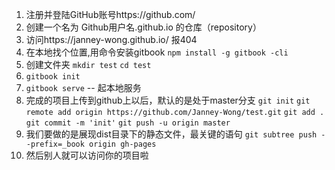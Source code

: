 1. 注册并登陆GitHub账号https://github.com/
3. 创建一个名为 Github用户名.github.io 的仓库（repository）
4. 访问https://janney-wong.github.io/ 报404
5. 在本地找个位置,用命令安装gitbook `npm install -g gitbook -cli`
6. 创建文件夹 `mkdir test` `cd test`
7. `gitbook init`  
8. `gitbook serve` -- 起本地服务
9. 完成的项目上传到github上以后，默认的是处于master分支
`git init` 
`git remote add origin https://github.com/Janney-Wong/test.git`
`git add .`
`git commit -m 'init'`
`git push -u origin master`
1. 我们要做的是展现dist目录下的静态文件，最关键的语句
`git subtree push --prefix=_book origin gh-pages`
1. 然后别人就可以访问你的项目啦



